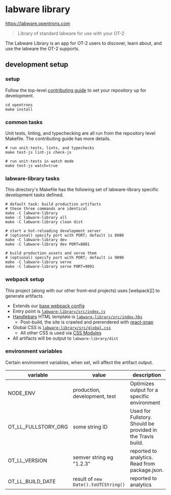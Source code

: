 # labware library

<https://labware.opentrons.com>

> Library of standard labware for use with your OT-2

The Labware Library is an app for OT-2 users to discover, learn about, and use the labware the OT-2 supports.

## development setup

### setup

Follow the top-level [contributing guide][contributing] to set your repository up for development.

```shell
cd opentrons
make install
```

### common tasks

Unit tests, linting, and typechecking are all run from the repository level Makefile. The contributing guide has more details.

```shell
# run unit-tests, lints, and typechecks
make test-js lint-js check-js

# run unit-tests in watch mode
make test-js watch=true
```

[contributing]: ../CONTRIBUTING.md

### labware-library tasks

This directory's Makefile has the following set of labware-library specific development tasks defined.

```shell
# default task: build production artifacts
# these three commands are identical
make -C labware-library
make -C labware-library all
make -C labware-library clean dist

# start a hot-reloading development server
# (optional) specify port with PORT; default is 8080
make -C labware-library dev
make -C labware-library dev PORT=8081

# build production assets and serve them
# (optional) specify port with PORT; default is 9090
make -C labware-library serve
make -C labware-library serve PORT=9091
```

### webpack setup

This project (along with our other front-end projects) uses [webpack][] to generate artifacts.

- Extends our [base webpack config][base-config]
- Entry point is [`labware-library/src/index.js`][entry]
- [Handlebars][] HTML template is [`labware-library/src/index.hbs`][template]
  - Post-build, the site is crawled and prerendered with [react-snap][]
- Global CSS is [`labware-library/src/global.css`][global-style]
  - All other CSS is used via [CSS Modules][]
- All artifacts will be output to `labware-library/dist`

[handlebars]: https://handlebarsjs.com/
[css modules]: https://github.com/css-modules/css-modules
[react-snap]: https://github.com/stereobooster/react-snap
[base-config]: ../webpack-config
[entry]: ./src/index.js
[template]: ./src/index.hbs
[global-style]: ./src/global.css

### environment variables

Certain environment variables, when set, will affect the artifact output.

| variable            | value                                | description                                                 |
| ------------------- | ------------------------------------ | ----------------------------------------------------------- |
| NODE_ENV            | production, development, test        | Optimizes output for a specific environment                 |
| OT_LL_FULLSTORY_ORG | some string ID                       | Used for Fullstory. Should be provided in the Travis build. |
| OT_LL_VERSION       | semver string eg "1.2.3"             | reported to analytics. Read from package.json.              |
| OT_LL_BUILD_DATE    | result of `new Date().toUTCString()` | reported to analytics                                       |
